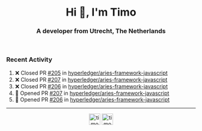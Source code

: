 <h1 align="center">Hi 👋, I'm Timo</h1>
<h3 align="center">A developer from Utrecht, The Netherlands</h3>
<br/>
<!-- https://github.com/rahuldkjain/github-profile-readme-generator --!>

<!--  <p align="left"><img src="https://github-readme-stats.vercel.app/api?username=timoglastra&show_icons=true&count_private=true&" alt="timoglastra" /></p> --!>

<!--
Github language stats
<p align="left"><img src="https://github-readme-stats.vercel.app/api/top-langs/?username=timoglastra&layout=compact" alt="timoglastra" /><p>
-->

<!-- Codestats language stats -->
<!-- <p align="left"><img src="https://codestats-readme.vercel.app/api/top-langs/?username=timoglastra&layout=compact&language_count=12" alt="timoglastra" /><p>    --!>
  
<h3>Recent Activity</h3>

<!--START_SECTION:activity-->
1. ❌ Closed PR [#205](https://github.com/hyperledger/aries-framework-javascript/pull/205) in [hyperledger/aries-framework-javascript](https://github.com/hyperledger/aries-framework-javascript)
2. ❌ Closed PR [#207](https://github.com/hyperledger/aries-framework-javascript/pull/207) in [hyperledger/aries-framework-javascript](https://github.com/hyperledger/aries-framework-javascript)
3. ❌ Closed PR [#206](https://github.com/hyperledger/aries-framework-javascript/pull/206) in [hyperledger/aries-framework-javascript](https://github.com/hyperledger/aries-framework-javascript)
4. 💪 Opened PR [#207](https://github.com/hyperledger/aries-framework-javascript/pull/207) in [hyperledger/aries-framework-javascript](https://github.com/hyperledger/aries-framework-javascript)
5. 💪 Opened PR [#206](https://github.com/hyperledger/aries-framework-javascript/pull/206) in [hyperledger/aries-framework-javascript](https://github.com/hyperledger/aries-framework-javascript)
<!--END_SECTION:activity-->

---

<p align="center">
<a href="https://twitter.com/timoglastra" target="blank"><img align="center" src="https://cdn.jsdelivr.net/npm/simple-icons@3.0.1/icons/twitter.svg" alt="timoglastra" height="30" width="30" /></a>
<a href="https://linkedin.com/in/timoglastra" target="blank"><img align="center" src="https://cdn.jsdelivr.net/npm/simple-icons@3.0.1/icons/linkedin.svg" alt="timoglastra" height="30" width="30" /></a>
</p>



